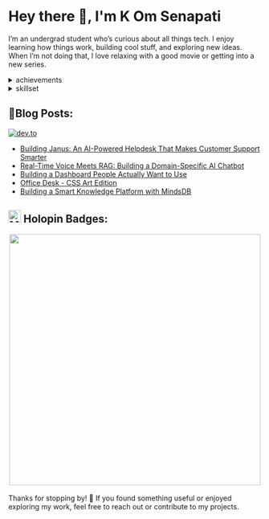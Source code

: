 <!--- ------------------------------------------------------------------------------------------------------------------------------------------------------ -->
<!--- -- Introduction -------------------------------------------------------------------------------------------------------------------------------------- -->
<!--- ------------------------------------------------------------------------------------------------------------------------------------------------------ -->


# Hey there 👋, I'm K Om Senapati

I’m an undergrad student who’s curious about all things tech. I enjoy learning how things work, building cool stuff, and exploring new ideas. When I’m not doing that, I love relaxing with a good movie or getting into a new series.


<!--- ------------------------------------------------------------------------------------------------------------------------------------------------------ -->
<!--- -- Achievements -------------------------------------------------------------------------------------------------------------------------------------- -->
<!--- ------------------------------------------------------------------------------------------------------------------------------------------------------ -->


<details>
  <summary>achievements</summary>
  <br>

  * 🏆 Winner of the **Full Stack Bootcamp by Azure Developer Community** – [LinkedIn post](https://www.linkedin.com/posts/k0msenapati_azuredevelopercommunity-reskill-bootcampwinners-activity-7336283032011591680-xYhu)
  * 🏆 2nd place in **HackTheFlag Hackathon** – [LinkedIn post](https://www.linkedin.com/posts/k0msenapati_hacktheflag-flagsmith-learningbydoing-activity-7317838628427083777-Rdgc)
  * 🚀 Winner of the **Arcjet Challenge** – [Twitter post](https://x.com/k0msenapati/status/1818158159888089301)
  * ⭐ Winner of the **DevFest Competition** – [LinkedIn post](https://www.linkedin.com/posts/llmware_day-3-of-celebrating-our-devfest-competition-activity-7262464248402866178-UfNy)
  * 🏆 Winner of the **Code Dex Summer Hackathon 2024** – [Read blog](https://www.codedex.io/blog/summer-hackathon-2024-winners)
  * 🏆 Top finisher in the **Scaler Node.js Project Challenge** – [Watch stream](https://youtu.be/q189YNqFn0g?t=114)
  * ⭐ Top Contributor at the **VSOC Event** – [LinkedIn post](https://www.linkedin.com/posts/k0msenapati_achievementunlocked-vsoc-grateful-activity-7230537634563956736-lAzJ)
  * ⭐ Winner of the **Octohub 2023 Hackathon** – [LinkedIn post](https://www.linkedin.com/posts/k0msenapati_octohub2023-opensourcemagic-activity-7144652915033423872--qBB)

</details>


<!--- ------------------------------------------------------------------------------------------------------------------------------------------------------ -->
<!--- -- Skills Section ------------------------------------------------------------------------------------------------------------------------------------ -->
<!--- ------------------------------------------------------------------------------------------------------------------------------------------------------ -->


<details>
  <summary>skillset</summary>
  <br>

  <div align="center">
    <table>
      <tr>
        <th>Languages</th>
        <th>Database</th>
      </tr>
      <tr>
        <td>
          <img src="https://skillicons.dev/icons?i=c" alt="C" />
          <img src="https://skillicons.dev/icons?i=python" alt="Python" />
          <img src="https://skillicons.dev/icons?i=cpp" alt="C++" />
          <img src="https://skillicons.dev/icons?i=javascript" alt="JavaScript" />
          <img src="https://skillicons.dev/icons?i=bash" alt="Bash" />
        </td>
        <td>
          <img src="https://skillicons.dev/icons?i=sqlite" alt="SQLite" />
          <img src="https://skillicons.dev/icons?i=postgres" alt="PostgreSQL" />
          <img src="https://skillicons.dev/icons?i=mongodb" alt="MongoDB" />
        </td>
      </tr>
      <tr>
        <th>Frontend</th>
        <th>Backend</th>
      </tr>
      <tr>
        <td>
          <img src="https://skillicons.dev/icons?i=react" alt="React" />
          <img src="https://skillicons.dev/icons?i=nextjs" alt="Next.js" />
          <img src="https://skillicons.dev/icons?i=tailwind" alt="Tailwind CSS" />
        </td>
        <td>
          <img src="https://skillicons.dev/icons?i=expressjs" alt="Express.js" />
          <img src="https://skillicons.dev/icons?i=flask" alt="Flask" />
          <img src="https://skillicons.dev/icons?i=fastapi" alt="FastAPI" />
        </td>
      </tr>
    </table>
  </div>

</details>


<!--- ------------------------------------------------------------------------------------------------------------------------------------------------------ -->
<!--- -- Blogs --------------------------------------------------------------------------------------------------------------------------------------------- -->
<!--- ------------------------------------------------------------------------------------------------------------------------------------------------------ -->


## 📝Blog Posts:

[![dev.to](https://img.shields.io/badge/dev.to-0A0A0A?style=for-the-badge&logo=devdotto&logoColor=white)](https://dev.to/k0msenapati)

<!-- BLOG-POST-LIST:START -->
- [Building Janus: An AI-Powered Helpdesk That Makes Customer Support Smarter](https://dev.to/k0msenapati/building-janus-an-ai-powered-helpdesk-that-makes-customer-support-smarter-h6c)
- [Real-Time Voice Meets RAG: Building a Domain-Specific AI Chatbot](https://dev.to/k0msenapati/real-time-voice-meets-rag-building-a-domain-specific-ai-chatbot-5heh)
- [Building a Dashboard People Actually Want to Use](https://dev.to/k0msenapati/building-a-dashboard-people-actually-want-to-use-5al2)
- [Office Desk - CSS Art Edition](https://dev.to/k0msenapati/office-desk-css-art-edition-4k5p)
- [Building a Smart Knowledge Platform with MindsDB](https://dev.to/k0msenapati/building-a-smart-knowledge-platform-with-mindsdb-5anb)
<!-- BLOG-POST-LIST:END -->


<!--- ------------------------------------------------------------------------------------------------------------------------------------------------------ -->
<!--- -- Holopin Badges ----------------------------------------------------------------------------------------------------------------------------------- -->
<!--- ------------------------------------------------------------------------------------------------------------------------------------------------------ -->


<h2>
  <img src="https://raw.githubusercontent.com/Tarikul-Islam-Anik/Telegram-Animated-Emojis/main/People/Man%20Dancing.webp" alt="Man Dancing" width="25" height="25" /> 
  Holopin Badges:
</h2>
  
<div align="center">
  <img src="https://holopin.me/kom" width="500"/>
</div>


<!--- ------------------------------------------------------------------------------------------------------------------------------------------------------ -->
<!--- -- Thanks  ------------------------------------------------------------------------------------------------------------------------------------------- -->
<!--- ------------------------------------------------------------------------------------------------------------------------------------------------------ -->


<br />
Thanks for stopping by! 🙌 If you found something useful or enjoyed exploring my work, feel free to reach out or contribute to my projects.
